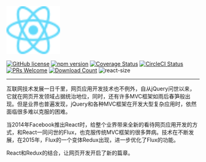 
<!-- <center> -->
<img width="140" src="/img/React/logo.svg" />

[![GitHub license](https://img.shields.io/badge/license-MIT-blue.svg)](https://github.com/facebook/react/blob/master/LICENSE)
[![npm version](https://img.shields.io/npm/v/react.svg?style=flat)](https://www.npmjs.com/package/react)
 [![Coverage Status](https://img.shields.io/coveralls/facebook/react/master.svg?style=flat)](https://coveralls.io/github/facebook/react?branch=master)
 [![CircleCI Status](https://circleci.com/gh/facebook/react.svg?style=shield&circle-token=:circle-token)](https://circleci.com/gh/facebook/react)
 [![PRs Welcome](https://img.shields.io/badge/PRs-welcome-brightgreen.svg)](https://reactjs.org/docs/how-to-contribute.html#your-first-pull-request)
[![Download Count](http://img.shields.io/npm/dm/react.svg?style=flat)](https://www.npmjs.com/package/react)
![react-size]
<!-- </center> -->

[react-size]: https://packagephobia.now.sh/badge?p=react

<hr>
互联网技术发展一日千里，网页应用开发技术也不例外，自从jQuery问世以来，它就在网页开发领域占据统治地位，同时，还有许多MVC框架如雨后春笋般出现。但是业界也普遍发现，jQuery和各种MVC框架在开发大型复杂应用时，依然面临很多难以克服的困难。

当2014年Facebook推出React时，给整个业界带来全新的看待网页应用开发的方式，和React一同问世的Flux，也克服传统MVC框架的很多弊病。技术在不断发展，在2015年，Flux的一个变体Redux出现，进一步优化了Flux的功能。

React和Redux的结合，让网页开发开启了新的篇章。
